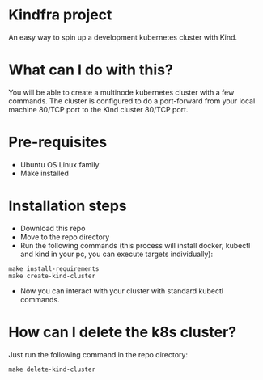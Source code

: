 # Kindfra project
An easy way to spin up a development kubernetes cluster with Kind.

# What can I do with this?
You will be able to create a multinode kubernetes cluster with a few commands.
The cluster is configured to do a port-forward from your local machine 80/TCP port to the Kind cluster 80/TCP port.

# Pre-requisites
- Ubuntu OS Linux family
- Make installed

# Installation steps
- Download this repo
- Move to the repo directory
- Run the following commands (this process will install docker, kubectl and kind in your pc, you can execute targets individually):
```
make install-requirements
make create-kind-cluster
```
- Now you can interact with your cluster with standard kubectl commands.

# How can I delete the k8s cluster?
Just run the following command in the repo directory:
```
make delete-kind-cluster
```
